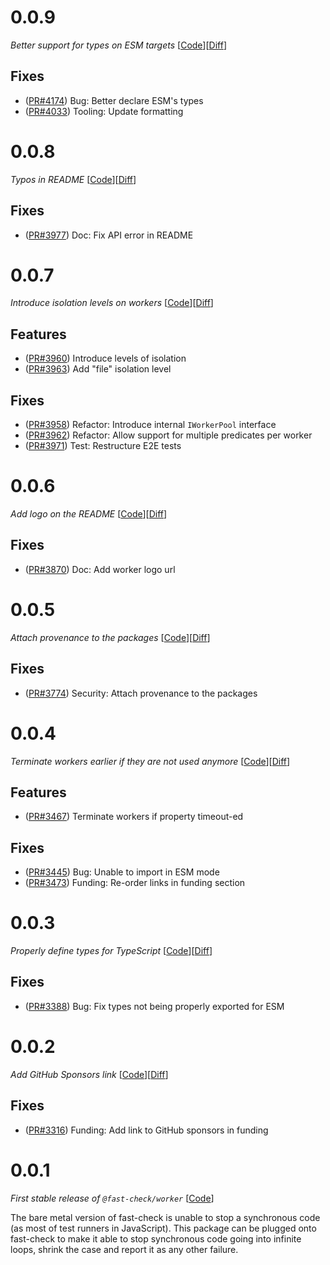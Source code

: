 # 0.0.9

_Better support for types on ESM targets_
[[Code](https://github.com/dubzzz/fast-check/tree/worker%2Fv0.0.9)][[Diff](https://github.com/dubzzz/fast-check/compare/worker%2Fv0.0.8...worker%2Fv0.0.9)]

## Fixes

- ([PR#4174](https://github.com/dubzzz/fast-check/pull/4174)) Bug: Better declare ESM's types
- ([PR#4033](https://github.com/dubzzz/fast-check/pull/4033)) Tooling: Update formatting

# 0.0.8

_Typos in README_
[[Code](https://github.com/dubzzz/fast-check/tree/worker%2Fv0.0.8)][[Diff](https://github.com/dubzzz/fast-check/compare/worker%2Fv0.0.7...worker%2Fv0.0.8)]

## Fixes

- ([PR#3977](https://github.com/dubzzz/fast-check/pull/3977)) Doc: Fix API error in README

# 0.0.7

_Introduce isolation levels on workers_
[[Code](https://github.com/dubzzz/fast-check/tree/worker%2Fv0.0.7)][[Diff](https://github.com/dubzzz/fast-check/compare/worker%2Fv0.0.6...worker%2Fv0.0.7)]

## Features

- ([PR#3960](https://github.com/dubzzz/fast-check/pull/3960)) Introduce levels of isolation
- ([PR#3963](https://github.com/dubzzz/fast-check/pull/3963)) Add "file" isolation level

## Fixes

- ([PR#3958](https://github.com/dubzzz/fast-check/pull/3958)) Refactor: Introduce internal `IWorkerPool` interface
- ([PR#3962](https://github.com/dubzzz/fast-check/pull/3962)) Refactor: Allow support for multiple predicates per worker
- ([PR#3971](https://github.com/dubzzz/fast-check/pull/3971)) Test: Restructure E2E tests

# 0.0.6

_Add logo on the README_
[[Code](https://github.com/dubzzz/fast-check/tree/worker%2Fv0.0.6)][[Diff](https://github.com/dubzzz/fast-check/compare/worker%2Fv0.0.5...worker%2Fv0.0.6)]

## Fixes

- ([PR#3870](https://github.com/dubzzz/fast-check/pull/3870)) Doc: Add worker logo url

# 0.0.5

_Attach provenance to the packages_
[[Code](https://github.com/dubzzz/fast-check/tree/worker%2Fv0.0.5)][[Diff](https://github.com/dubzzz/fast-check/compare/worker%2Fv0.0.4...worker%2Fv0.0.5)]

## Fixes

- ([PR#3774](https://github.com/dubzzz/fast-check/pull/3774)) Security: Attach provenance to the packages

# 0.0.4

_Terminate workers earlier if they are not used anymore_
[[Code](https://github.com/dubzzz/fast-check/tree/worker%2Fv0.0.4)][[Diff](https://github.com/dubzzz/fast-check/compare/worker%2Fv0.0.3...worker%2Fv0.0.4)]

## Features

- ([PR#3467](https://github.com/dubzzz/fast-check/pull/3467)) Terminate workers if property timeout-ed

## Fixes

- ([PR#3445](https://github.com/dubzzz/fast-check/pull/3445)) Bug: Unable to import in ESM mode
- ([PR#3473](https://github.com/dubzzz/fast-check/pull/3473)) Funding: Re-order links in funding section

# 0.0.3

_Properly define types for TypeScript_
[[Code](https://github.com/dubzzz/fast-check/tree/worker%2Fv0.0.3)][[Diff](https://github.com/dubzzz/fast-check/compare/worker%2Fv0.0.2...worker%2Fv0.0.3)]

## Fixes

- ([PR#3388](https://github.com/dubzzz/fast-check/pull/3388)) Bug: Fix types not being properly exported for ESM

# 0.0.2

_Add GitHub Sponsors link_
[[Code](https://github.com/dubzzz/fast-check/tree/worker%2Fv0.0.2)][[Diff](https://github.com/dubzzz/fast-check/compare/worker%2Fv0.0.1...worker%2Fv0.0.2)]

## Fixes

- ([PR#3316](https://github.com/dubzzz/fast-check/pull/3316)) Funding: Add link to GitHub sponsors in funding

# 0.0.1

_First stable release of `@fast-check/worker`_
[[Code](https://github.com/dubzzz/fast-check/tree/worker%2Fv0.0.1)]

The bare metal version of fast-check is unable to stop a synchronous code (as most of test runners in JavaScript). This package can be plugged onto fast-check to make it able to stop synchronous code going into infinite loops, shrink the case and report it as any other failure.

